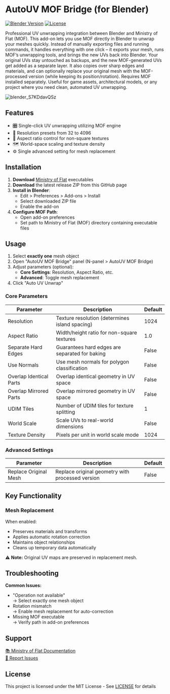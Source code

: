 # AutoUV MOF Bridge (for Blender)

[![Blender Version](https://img.shields.io/badge/Blender-3.6.4+-orange)](https://www.blender.org/)
[![License](https://img.shields.io/badge/License-MIT-blue)](LICENSE)

Professional UV unwrapping integration between Blender and Ministry of Flat (MOF). This add-on lets you use MOF directly in Blender to unwrap your meshes quickly. Instead of manually exporting files and running commands, it handles everything with one click – it exports your mesh, runs MOF’s unwrapping tools, and brings the new UVs back into Blender. Your original UVs stay untouched as backups, and the new MOF-generated UVs get added as a separate layer. It also copies over sharp edges and materials, and can optionally replace your original mesh with the MOF-processed version (while keeping its position/rotation). Requires MOF installed separately. Useful for game assets, architectural models, or any project where you need clean, automated UV unwrapping.

![blender_S7KDdavQSz](https://github.com/user-attachments/assets/3b5824f8-ffc4-47bf-9412-03f5afc14a6f)

## Features

- 🎛️ Single-click UV unwrapping utilizing MOF engine
- 📏 Resolution presets from 32 to 4096
- 🔄 Aspect ratio control for non-square textures
- 🗺️ World-space scaling and texture density
- ⚙️ Single advanced setting for mesh replacement

## Installation

1. **Download** [Ministry of Flat](https://www.quelsolaar.com/ministry_of_flat/) executables
2. **Download** the latest release ZIP from this GitHub page
3. **Install in Blender**:
   - Edit > Preferences > Add-ons > Install
   - Select downloaded ZIP file
   - Enable the add-on
4. **Configure MOF Path**:
   - Open add-on preferences
   - Set path to Ministry of Flat (MOF) directory containing executable files

## Usage

1. Select **exactly one** mesh object
2. Open "AutoUV MOF Bridge" panel (N-panel > AutoUV MOF Bridge)
3. Adjust parameters (optional):
   - **Core Settings**: Resolution, Aspect Ratio, etc.
   - **Advanced**: Toggle mesh replacement
4. Click "Auto UV Unwrap"

### Core Parameters

| Parameter | Description | Default |
|-----------|-------------|---------|
| Resolution | Texture resolution (determines island spacing) | 1024 |
| Aspect Ratio | Width/height ratio for non-square textures | 1.0 |
| Separate Hard Edges | Guarantees hard edges are separated for baking | False |
| Use Normals | Use mesh normals for polygon classification | False |
| Overlap Identical Parts | Overlap identical geometry in UV space | False |
| Overlap Mirrored Parts | Overlap mirrored geometry in UV space | False |
| UDIM Tiles | Number of UDIM tiles for texture splitting | 1 |
| World Scale | Scale UVs to real-world dimensions | False |
| Texture Density | Pixels per unit in world scale mode | 1024 |

### Advanced Settings

| Parameter | Description | Default |
|-----------|-------------|---------|
| Replace Original Mesh | Replace original geometry with processed version | False |

## Key Functionality

### Mesh Replacement
When enabled:
- Preserves materials and transforms
- Applies automatic rotation correction
- Maintains object relationships
- Cleans up temporary data automatically

⚠️ **Note:** Original UV maps are preserved in replacement mesh.

## Troubleshooting

**Common Issues:**  
- "Operation not available"  
  → Select exactly one mesh object  
- Rotation mismatch  
  → Enable mesh replacement for auto-correction  
- Missing MOF executable  
  → Verify path in add-on preferences  

## Support

[📚 Ministry of Flat Documentation](https://www.quelsolaar.com/ministry_of_flat/)  
[🐛 Report Issues](https://github.com/dudebroSW/AutoUVMOF/issues)

## License

This project is licensed under the MIT License - See [LICENSE](LICENSE) for details